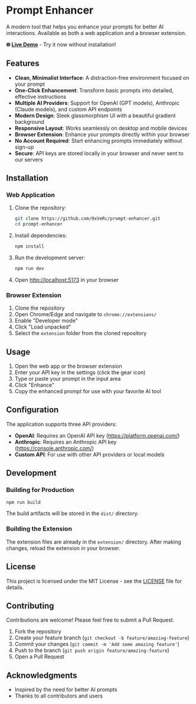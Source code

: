 # Prompt Enhancer

A modern tool that helps you enhance your prompts for better AI interactions. Available as both a web application and a browser extension.

**🌐 [Live Demo](https://prompt-enhancer-liart.vercel.app/)** - Try it now without installation!

## Features

- **Clean, Minimalist Interface**: A distraction-free environment focused on your prompt
- **One-Click Enhancement**: Transform basic prompts into detailed, effective instructions
- **Multiple AI Providers**: Support for OpenAI (GPT models), Anthropic (Claude models), and custom API endpoints
- **Modern Design**: Sleek glassmorphism UI with a beautiful gradient background
- **Responsive Layout**: Works seamlessly on desktop and mobile devices
- **Browser Extension**: Enhance your prompts directly within your browser
- **No Account Required**: Start enhancing prompts immediately without sign-up
- **Secure**: API keys are stored locally in your browser and never sent to our servers

## Installation

### Web Application

1. Clone the repository:
   ```bash
   git clone https://github.com/0xVeRc/prompt-enhancer.git
   cd prompt-enhancer
   ```

2. Install dependencies:
   ```bash
   npm install
   ```

3. Run the development server:
   ```bash
   npm run dev
   ```

4. Open [http://localhost:5173](http://localhost:5173) in your browser

### Browser Extension

1. Clone the repository
2. Open Chrome/Edge and navigate to `chrome://extensions/`
3. Enable "Developer mode"
4. Click "Load unpacked"
5. Select the `extension` folder from the cloned repository

## Usage

1. Open the web app or the browser extension
2. Enter your API key in the settings (click the gear icon)
3. Type or paste your prompt in the input area
4. Click "Enhance"
5. Copy the enhanced prompt for use with your favorite AI tool

## Configuration

The application supports three API providers:

- **OpenAI**: Requires an OpenAI API key (https://platform.openai.com/)
- **Anthropic**: Requires an Anthropic API key (https://console.anthropic.com/)
- **Custom API**: For use with other API providers or local models

## Development

### Building for Production

```bash
npm run build
```

The build artifacts will be stored in the `dist/` directory.

### Building the Extension

The extension files are already in the `extension/` directory. After making changes, reload the extension in your browser.

## License

This project is licensed under the MIT License - see the [LICENSE](LICENSE) file for details.

## Contributing

Contributions are welcome! Please feel free to submit a Pull Request.

1. Fork the repository
2. Create your feature branch (`git checkout -b feature/amazing-feature`)
3. Commit your changes (`git commit -m 'Add some amazing feature'`)
4. Push to the branch (`git push origin feature/amazing-feature`)
5. Open a Pull Request

## Acknowledgments

- Inspired by the need for better AI prompts
- Thanks to all contributors and users
